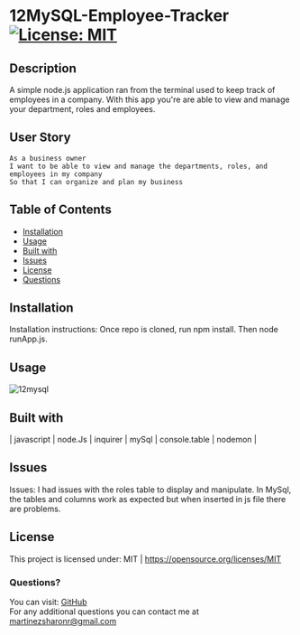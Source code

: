 # 12MySQL-Employee-Tracker   [![License: MIT](https://img.shields.io/badge/License-MIT-yellow.svg)](https://opensource.org/licenses/MIT)

## Description

A simple node.js application ran from the terminal used to keep track of employees in a company.
With this app you're are able to view and manage your department, roles and employees. 

## User Story

```
As a business owner
I want to be able to view and manage the departments, roles, and employees in my company
So that I can organize and plan my business
```

## Table of Contents

* [Installation](#Installation)
* [Usage](#Usage)
* [Built with](#Built-with)
* [Issues](#Issues)
* [License](#License)
* [Questions](#Questions)
  
## Installation

  Installation instructions: Once repo is cloned, run npm install. Then node runApp.js.
  
## Usage

![12mysql](https://user-images.githubusercontent.com/30086519/113533558-ab743300-957a-11eb-8c48-d521564fa8fc.png)

## Built with

| javascript | node.Js | inquirer | mySql | console.table | nodemon |

## Issues

Issues: I had issues with the roles table to display and manipulate. In MySql, the tables and columns work as expected but when inserted in js file there are problems.


## License

  This project is licensed under: MIT | https://opensource.org/licenses/MIT
  
### Questions?

  You can visit: [GitHub](https://github.com/Sharon1106)  
  For any additional questions you can contact me at martinezsharonr@gmail.com
